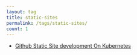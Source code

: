 ```yaml
---
layout: tag
title: static-sites
permalink: /tags/static-sites/
count: 1
---
```


- [Github Static Site development On Kubernetes](https://robert-bogan.github.io/myblog/blog/github-pages-dev/)
